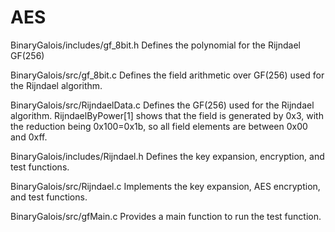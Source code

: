 AES
===
BinaryGalois/includes/gf_8bit.h
    Defines the polynomial for the Rijndael GF(256)

BinaryGalois/src/gf_8bit.c
    Defines the field arithmetic over GF(256) used for the Rijndael algorithm.

BinaryGalois/src/RijndaelData.c
    Defines the GF(256) used for the Rijndael algorithm.  RijndaelByPower[1] shows
    that the field is generated by 0x3, with the reduction being 0x100=0x1b, so all
    field elements are between 0x00 and 0xff.

BinaryGalois/includes/Rijndael.h
    Defines the key expansion, encryption, and test functions.

BinaryGalois/src/Rijndael.c
    Implements the key expansion, AES encryption, and test functions.

BinaryGalois/src/gfMain.c
    Provides a main function to run the test function.
